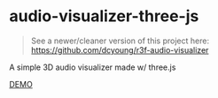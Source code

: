 # audio-visualizer-three-js

> See a newer/cleaner version of this project here: https://github.com/dcyoung/r3f-audio-visualizer

A simple 3D audio visualizer made w/ three.js

[DEMO](https://dcyoung.github.io/audio-visualizer-three-js/)

